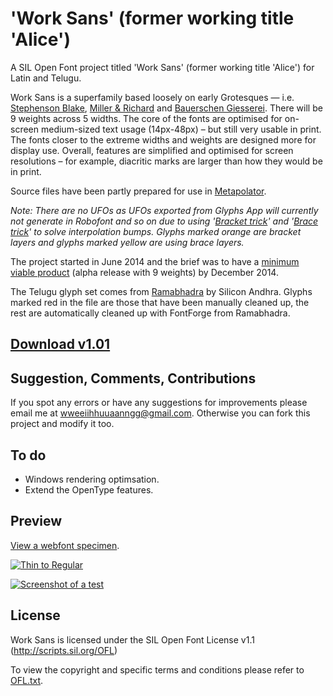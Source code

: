 'Work Sans' (former working title 'Alice')
===

A SIL Open Font project titled 'Work Sans' (former working title 'Alice') for Latin and Telugu.

Work Sans is a superfamily based loosely on early Grotesques — i.e. [Stephenson Blake](https://www.flickr.com/photos/stewf/14444337254/), [Miller & Richard](https://archive.org/stream/printingtypespec00millrich#page/226/mode/2up/) and [Bauerschen Giesserei](https://archive.org/stream/hauptprobeingedr00baue#page/109/mode/1up). There will be 9 weights across 5 widths. The core of the fonts are optimised for on-screen medium-sized text usage (14px-48px) – but still very usable in print. The fonts closer to the extreme widths and weights are designed more for display use. Overall, features are simplified and optimised for screen resolutions – for example, diacritic marks are larger than how they would be in print.

Source files have been partly prepared for use in [Metapolator](http://www.metapolator.com). 

*Note: There are no UFOs as UFOs exported from Glyphs App will currently not generate in Robofont and so on due to using '[Bracket trick](http://www.glyphsapp.com/tutorials/alternating-glyph-shapes)' and '[Brace trick](http://www.glyphsapp.com/tutorials/additional-masters-for-individual-glyphs-the-brace-trick)' to solve interpolation bumps. Glyphs marked orange are bracket layers and glyphs marked yellow are using brace layers.*

The project started in June 2014 and the brief was to have a [minimum viable product](http://en.wikipedia.org/wiki/Minimum_viable_product) (alpha release with 9 weights) by December 2014.

The Telugu glyph set comes from [Ramabhadra](http://teluguvijayam.org/fonts.html) by Silicon Andhra. Glyphs marked red in the file are those that have been manually cleaned up, the rest are automatically cleaned up with FontForge from Ramabhadra.

## [Download v1.01](https://github.com/weiweihuanghuang/Work-Sans/archive/v1.02.zip)

## Suggestion, Comments, Contributions
If you spot any errors or have any suggestions for improvements please email me at <a href="mailto:wweeiihhuuaanngg@gmail.com">wweeiihhuuaanngg@gmail.com</a>. Otherwise you can fork this project and modify it too.

## To do
- Windows rendering optimsation.
- Extend the OpenType features.

## Preview

[View a webfont specimen](http://weiweihuanghuang.github.io/Work-Sans/).

<a href="http://weiweihuanghuang.github.io/Work-Sans/">![Thin to Regular](https://github.com/weiweihuanghuang/Work-Sans/raw/master/src/Screenshots/waterfall.png)

![Screenshot of a test](https://github.com/weiweihuanghuang/Work-Sans/raw/master/src/Screenshots/preview4.png)</a>

## License

Work Sans is licensed under the SIL Open Font License v1.1 (<http://scripts.sil.org/OFL>)

To view the copyright and specific terms and conditions please refer to [OFL.txt](https://github.com/weiweihuanghuang/Work-Sans/blob/master/OFL.txt).
